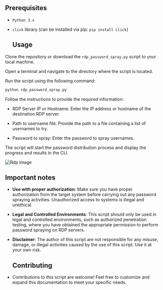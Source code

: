 ## Prerequisites

- `Python 3.x`
- `click` library (can be installed via pip: `pip install click`)

  ## Usage

Clone the repository or download the `rdp_password_spray.py` script to your local machine.

Open a terminal and navigate to the directory where the script is located.

Run the script using the following command:

   ```bash
   python rdp_password_spray.py
   ```

Follow the instructions to provide the required information:

   - RDP Server IP or Hostname: Enter the IP address or hostname of the destination RDP server.
     
   - Path to username file: Provide the path to a file containing a list of usernames to try.
     
   - Password to spray: Enter the password to spray usernames.

The script will start the password distribution process and display the progress and results in the CLI.

![Rdp image](https://github.com/0x5FE/RDPPasswordSprayScript/assets/65371336/0d2ab907-4d61-47ee-aef5-7b27b5f637d0)


## Important notes

- **Use with proper authorization**: Make sure you have proper authorization from the target system before carrying out any password spraying activities. Unauthorized access to systems is illegal and unethical.

- **Legal and Controlled Environments**: This script should only be used in legal and controlled environments, such as authorized penetration testing, where you have obtained the appropriate permission to perform password spraying on RDP servers.

- **Disclaimer**: The author of this script are not responsible for any misuse, damage, or illegal activities caused by the use of this script. Use it at your own risk.

  ## Contributing

 - Contributions to this script are welcome! Feel free to customize and expand this documentation to meet your specific needs.
